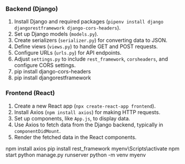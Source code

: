 ### Backend (Django)

1. Install Django and required packages (`pipenv install django djangorestframework django-cors-headers`).
2. Set up Django models (`models.py`).
3. Create serializers (`serializer.py`) for converting data to JSON.
4. Define views (`views.py`) to handle GET and POST requests.
5. Configure URLs (`urls.py`) for API endpoints.
6. Adjust `settings.py` to include `rest_framework`, `corsheaders`, and configure CORS settings.
7. pip install django-cors-headers
8. pip install djangorestframework

### Frontend (React)

1. Create a new React app (`npx create-react-app frontend`).
2. Install Axios (`npm install axios`) for making HTTP requests.
3. Set up components, like `App.js`, to display data.
4. Use Axios to fetch data from the Django backend, typically in `componentDidMount`.
5. Render the fetched data in the React components.



npm install axios
pip install rest_framework
myenv\Scripts\activate
npm start
python manage.py runserver
python -m venv myenv